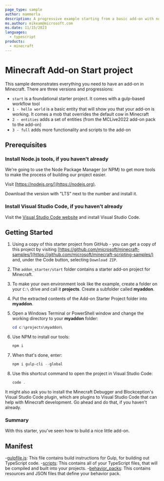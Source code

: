 ```yaml
---
page_type: sample
author: mammerla
description: A progressive example starting from a basic add-on with nothing in it (useful as a starter) - through an add-on with some mobs and into advanced logic.
ms.author: mikeam@microsoft.com
ms.date: 11/15/2023
languages:
  - typescript
products:
  - minecraft
---
```


# Minecraft Add-on Start project

This sample demonstrates everything you need to have an add-on in Minecraft. There are three versions and progressions:

* `start` is a foundational starter project. It comes with a gulp-based workflow tool 
* `1 - hello world` is a basic entity that will show you that your add-on is working. It comes a mob that overrides the default cow in Minecraft
* `2 - entities` adds a set of entities (from the MCLive2022 add-on pack to the add-on)
* `3 - full` adds more functionality and scripts to the add-on

## Prerequisites

### Install Node.js tools, if you haven't already

We're going to use the Node Package Manager (or NPM) to get more tools to make the process of building our project easier.

Visit [https://nodejs.org/](https://nodejs.org).

Download the version with "LTS" next to the number and install it.

### Install Visual Studio Code, if you haven't already

Visit the [Visual Studio Code website](https://code.visualstudio.com) and install Visual Studio Code.

## Getting Started

1. Using a copy of this starter project from GitHub - you can get a copy of this project by visiting [https://github.com/microsoft/minecraft-samples/](https://github.com/microsoft/minecraft-scripting-samples/) and, under the Code button, selecting `Download ZIP`.

1. The `addon_starter/start` folder contains a starter add-on project for Minecraft.

1. To make your own environment look like the example, create a folder on your `C:\` drive and call it **projects**. Create a subfolder called **myaddon**.

1. Put the extracted contents of the Add-on Starter Project folder into **myaddon**.

1. Open a Windows Terminal or PowerShell window and change the working directory to your **myaddon** folder:

    ```powershell
    cd c:\projects\myaddon\
    ```

1. Use NPM to install our tools:

    ```powershell
    npm i
    ```

1. When that's done, enter:

    ```powershell
    npm i gulp-cli --global
    ```

1. Use this shortcut command to open the project in Visual Studio Code:

    ```powershell
    code .
    ```

It might also ask you to install the Minecraft Debugger and Blockception's Visual Studio Code plugin, which are plugins to Visual Studio Code that can help with Minecraft development. Go ahead and do that, if you haven't already.

### Summary

With this starter, you've seen how to build a nice little add-on.


## Manifest

-[gulpfile.js](https://github.com/microsoft/minecraft-scripting-samples/blob/main/ts-starter/gulpfile.js): This file contains build instructions for Gulp, for building out TypeScript code.
-[scripts](https://github.com/microsoft/minecraft-scripting-samples/blob/main/ts-starter/scripts): This contains all of your TypeScript files, that will be compiled and built into your projects.
-[behavior_packs](https://github.com/microsoft/minecraft-scripting-samples/blob/main/ts-starter/behavior_packs): This contains resources and JSON files that define your behavior pack.
